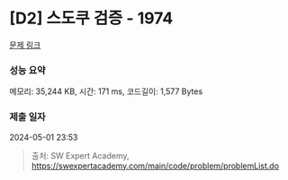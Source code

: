 # [D2] 스도쿠 검증 - 1974 

[문제 링크](https://swexpertacademy.com/main/code/problem/problemDetail.do?contestProbId=AV5Psz16AYEDFAUq) 

### 성능 요약

메모리: 35,244 KB, 시간: 171 ms, 코드길이: 1,577 Bytes

### 제출 일자

2024-05-01 23:53



> 출처: SW Expert Academy, https://swexpertacademy.com/main/code/problem/problemList.do